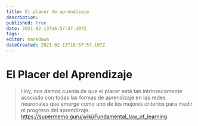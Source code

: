 ```yaml
---
title: El placer de aprendizaje
description: 
published: true
date: 2021-02-13T16:57:57.107Z
tags: 
editor: markdown
dateCreated: 2021-02-13T16:57:57.107Z
---
```


# El Placer del Aprendizaje

> Hoy, nos damos cuenta de que el placer está tan intrínsecamente asociado con todas las formas de aprendizaje en las redes neuronales que emerge como uno de los mejores criterios para medir el progreso del aprendizaje.
https://supermemo.guru/wiki/Fundamental_law_of_learning
